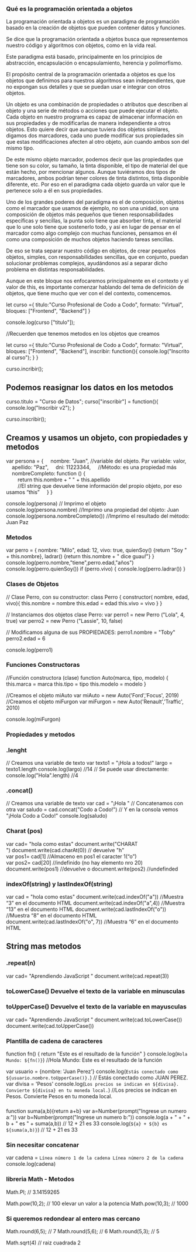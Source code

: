 ### Qué es la programación orientada a objetos


La programación orientada a objetos es un paradigma de programación basado en la creación de objetos que pueden contener datos y funciones.

Se dice que la programación orientada a objetos busca que representemos nuestro código y algoritmos con objetos, como en la vida real.

Este paradigma está basado, principalmente en los principios de abstracción, encapsulación o encapsulamiento, herencia y polimorfismo.

El propósito central de la programación orientada a objetos es que los objetos que definimos para nuestros algoritmos sean independientes, que no expongan sus detalles y que se puedan usar e integrar con otros objetos.

Un objeto es una combinación de propiedades o atributos que describen al objeto y una serie de métodos o acciones que puede ejecutar el objeto. Cada objeto en nuestro programa es capaz de almacenar información en sus propiedades y de modificarlas de manera independiente a otros objetos. Esto quiere decir que aunque tuviera dos objetos similares, digamos dos marcadores, cada uno puede modificar sus propiedades sin que estas modificaciones afecten al otro objeto, aún cuando ambos son del mismo tipo.

De este mismo objeto marcador, podemos decir que las propiedades que tiene son su color, su tamaño, la tinta disponible, el tipo de material del que están hecho, por mencionar algunos. Aunque tuviéramos dos tipos de marcadores, ambos podrían tener colores de tinta distintos, tinta disponible diferente, etc. Por eso en el paradigma cada objeto guarda un valor que le pertenece solo a él en sus propiedades.

Uno de los grandes poderes del paradigma es el de composición, objetos como el marcador que usamos de ejemplo, no son una unidad, son una composición de objetos más pequeños que tienen responsabilidades específicas y sencillas, la punta solo tiene que absorber tinta, el material que lo une solo tiene que sostenerlo todo, y así en lugar de pensar en el marcador como algo complejo con muchas funciones, pensamos en él como una composición de muchos objetos haciendo tareas sencillas.

De eso se trata separar nuestro código en objetos, de crear pequeños objetos, simples, con responsabilidades sencillas, que en conjunto, puedan solucionar problemas complejos, ayudándonos así a separar dicho problema en distintas responsabilidades.

Aunque en este bloque nos enfocaremos principalmente en el contexto y el valor de this, es importante comenzar hablando del tema de definición de objetos, que tiene mucho que ver con el del contexto, comencemos.


let curso ={
    titulo:"Curso Profesional de Codo a Codo",
    formato: "Virtual",
    bloques: ["Frontend", "Backend"]
}

console.log(curso ["titulo"]);

//Recuerden que tenemos metodos en los objetos que creamos

let curso ={
    titulo:"Curso Profesional de Codo a Codo",
    formato: "Virtual",
    bloques: ["Frontend", "Backend"],
    inscribir: function(){
    console.log("Inscrito al curso");
    }
}

curso.incribir();
## Podemos reasignar los datos en los metodos
curso.titulo = "Curso de Datos";
curso["inscribir"] = function(){
    console.log("Inscribir v2");
}

curso.inscribir();

## Creamos y usamos un objeto, con propiedades y metodos
var persona = {
    nombre: "Juan", //variable del objeto. Par variable: valor,
    apellido: "Paz",
    dni: 11223344,
    //Método: es una propiedad más
    nombreCompleto: function () {
        return this.nombre + " " + this.apellido 
        //El string que devuelve tiene información del propio objeto, por eso usamos “this”
    }
}

console.log(persona) // Imprimo el objeto
console.log(persona.nombre) //Imprimo una propiedad del objeto: Juan
console.log(persona.nombreCompleto()) //Imprimo el resultado del método: Juan Paz



### Metodos 
var perro = {
    nombre: "Milo",
    edad: 12,
    vivo: true,
    quienSoy() {return "Soy " + this.nombre},
    ladrar() {return this.nombre + " dice guau!"}
}
console.log(perro.nombre,"tiene",perro.edad,"años")
console.log(perro.quienSoy())
if (perro.vivo) {
    console.log(perro.ladrar())
}



### Clases de Objetos 

// Clase Perro, con su constructor:
class Perro {
    constructor( nombre, edad, vivo){
         this.nombre = nombre
         this.edad   = edad
         this.vivo   = vivo
         }
     }

// Instanciamos dos objetos clase Perro:
var perro1 = new Perro ("Lola", 4, true)
var perro2 = new Perro ("Lassie", 10, false)

// Modificamos alguna de sus PROPIEDADES:
perro1.nombre = "Toby"
perro2.edad = 6

console.log(perro1)

### Funciones Constructoras

//Función constructora (clase)
function Auto(marca, tipo, modelo) {
   this.marca = marca
   this.tipo = tipo
   this.modelo = modelo
   }

//Creamos el objeto miAuto
var miAuto = new Auto('Ford','Focus', 2019)
//Creamos el objeto miFurgon
var miFurgon = new Auto('Renault','Traffic', 2010)


console.log(miFurgon)


### Propiedades y metodos 

### .lenght 
// Creamos una variable de texto
var texto1 = "¡Hola a todos!"
largo = texto1.length
console.log(largo)   //14
// Se puede usar directamente:
console.log("Hola".length) //4

### .concat()
// Creamos una variable de texto
var cad = "¡Hola "
// Concatenamos con otra
var saludo = cad.concat("Codo a Codo!")
// Y en la consola vemos "¡Hola Codo a Codo!"
console.log(saludo)


### Charat (pos) 
var cad= "hola como estas"
document.write("CHARAT <br>")
document.write(cad.charAt(0)) // devuelve "h"
var pos1= cad[1] //Almaceno en pos1 el caracter 1(“o”)
var pos2= cad[20] //indefinido (no hay elemento nro 20)
document.write(pos1) //devuelve o
document.write(pos2) //undefinded

### indexOf(string) y lastIndexOf(string)

var cad = "hola como estas"
document.write(cad.indexOf("a"))        //Muestra “3” en el documento HTML
document.write(cad.indexOf("a",4))      //Muestra “13” en el documento HTML
document.write(cad.lastIndexOf("o"))    //Muestra “8” en el documento HTML
document.write(cad.lastIndexOf("o", 7)) //Muestra “6” en el documento HTML


## String mas metodos
###  .repeat(n)
var cad= "Aprendiendo JavaScript "
document.write(cad.repeat(3))

### toLowerCase() Devuelve el texto de la variable en minusculas 

### toUpperCase() Devuelve el texto de la variable en mayusculas
var cad= "Aprendiendo JavaScript "
document.write(cad.toLowerCase())
document.write(cad.toUpperCase())


### Plantilla de cadena de caracteres 
function fn() { return "Este es el resultado de la función" }
console.log(`Hola Mundo: ${fn()}`)
//Hola Mundo: Este es el resultado de la función

var usuario = {nombre: 'Juan Perez'}
console.log(`Estás conectado como ${usuario.nombre.toUpperCase()}.`)
// Estás conectado como JUAN PEREZ.
var divisa = 'Pesos'
console.log(`Los precios se indican en ${divisa}. Convierte ${divisa} en tu moneda local.`)
//Los precios se indican en Pesos. Convierte Pesos en tu moneda local.

### 
function suma(a,b){return a+b}
var a=Number(prompt("Ingrese un numero a:"))
var b=Number(prompt("Ingrese un numero b:"))
console.log(a + " + " + b + " es " + suma(a,b)) // 12 + 21 es 33
console.log(`${a} + ${b} es ${suma(a,b)}`) // 12 + 21 es 33


### Sin necesitar concatenar 
var cadena = `Línea número 1 de la cadena
Línea número 2 de la cadena`
console.log(cadena)



### libreria Math  - Metodos 

Math.PI;   // 3.14159265

Math.pow(10,2); // 100  elevar un valor a la potencia 
Math.pow(10,3); // 1000

###  Si queremos redondear al entero mas cercano 
Math.round(6,5); // 7
Math.round(5,6); // 6
Math.round(5,3); // 5

Math.sqrt(4) // raiz cuadrada 2
